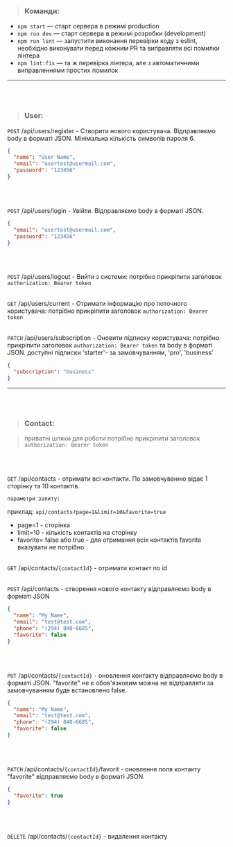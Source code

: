 > ### Команди:

- `npm start` &mdash; старт сервера в режимі production
- `npm run dev` &mdash; старт сервера в режимі розробки (development)
- `npm run lint` &mdash; запустити виконання перевірки коду з eslint, необхідно виконувати перед кожним PR та виправляти всі помилки лінтера
- `npm lint:fix` &mdash; та ж перевірка лінтера, але з автоматичними виправленнями простих помилок

---

<br>
<br>

> ### User:

`POST` /api/users/register - Створити нового користувача. Відправляємо body в форматі JSON. Мінімальна кількість символів пароля 6.

```json
{
  "name": "User Name",
  "email": "usertest@usermail.com",
  "password": "123456"
}
```

<br>
<br>

`POST` /api/users/login - Увійти. Відправляємо body в форматі JSON.

```json
{
  "email": "usertest@usermail.com",
  "password": "123456"
}
```

<br>
<br>

`POST` /api/users/logout - Вийти з системи: потрібно прикріпити заголовок `authorization: Bearer token`
<br>
<br>

`GET` /api/users/current - Отримати інформацію про поточного користувача: потрібно прикріпити заголовок `authorization: Bearer token`
<br>
<br>

`PATCH` /api/users/subscription - Оновити підписку користувача: потрібно прикріпити заголовок `authorization: Bearer token` та body в форматі JSON. доступні підписки 'starter'- за замовчуванням, 'pro', 'business'

```json
{
  "subscription": "business"
}
```

---

<br>
<br>

> ### Contact:

> приватні шляхи для роботи потрібно прикріпити заголовок `authorization: Bearer token`

<br>
<br>

`GET` /api/contacts - отримати всі контакти. По замовчуванню відає 1 сторінку та 10 контактів.

`параметри запиту:`

приклад: `api/contacts?page=1&limit=10&favorite=true`

- page=1 - сторінка
- limit=10 - кількість контактів на сторінку
- favorite= false або true - для отримання всіх контактів favorite вказувати не потрібно.
  <br>
  <br>

`GET` /api/contacts/`{contactId}` - отримати контакт по id
<br>
<br>

`POST` /api/contacts - створення нового контакту відправляємо body в форматі JSON

```json
{
  "name": "My Name",
  "email": "test@test.com",
  "phone": "(294) 840-6685",
  "favorite": false
}
```

<br>
<br>

`PUT` /api/contacts/`{contactId}` - оновлення контакту відправляємо body в форматі JSON.
"favorite" не є обов'язковим можна не відправляти за замовчуванням буде встановлено false.

```json
{
  "name": "My Name",
  "email": "test@test.com",
  "phone": "(294) 840-6685",
  "favorite": false
}
```

<br>
<br>

`PATCH` /api/contacts/`{contactId}`/favorit - оновлення поля контакту "favorite" відправляємо body в форматі JSON.

```json
{
  "favorite": true
}
```

<br>
<br>

`DELETE` /api/contacts/`{contactId}` - видалення контакту
